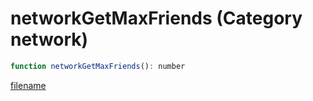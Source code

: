 # networkGetMaxFriends (Category network)

```js
function networkGetMaxFriends(): number
```

[filename](networkGetMaxFriends_m.md ':include')